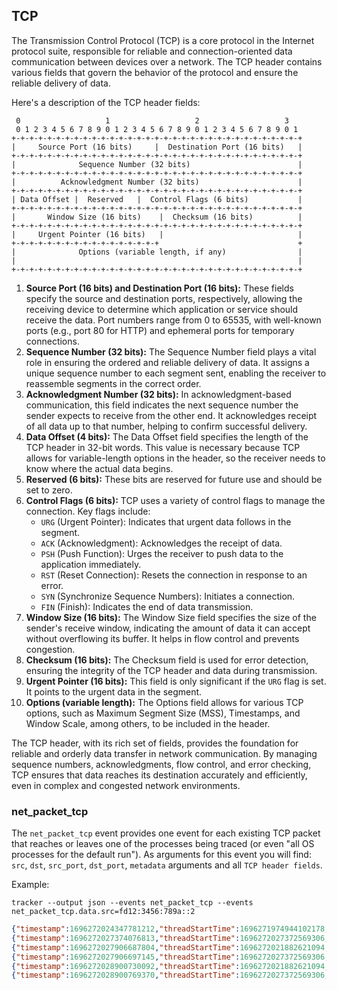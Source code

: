 ## TCP

The Transmission Control Protocol (TCP) is a core protocol in the Internet
protocol suite, responsible for reliable and connection-oriented data
communication between devices over a network. The TCP header contains various
fields that govern the behavior of the protocol and ensure the reliable delivery
of data.

Here's a description of the TCP header fields:

```
 0                   1                   2                   3
 0 1 2 3 4 5 6 7 8 9 0 1 2 3 4 5 6 7 8 9 0 1 2 3 4 5 6 7 8 9 0 1
+-+-+-+-+-+-+-+-+-+-+-+-+-+-+-+-+-+-+-+-+-+-+-+-+-+-+-+-+-+-+-+-+
|     Source Port (16 bits)     |  Destination Port (16 bits)   |
+-+-+-+-+-+-+-+-+-+-+-+-+-+-+-+-+-+-+-+-+-+-+-+-+-+-+-+-+-+-+-+-+
|              Sequence Number (32 bits)                        |
+-+-+-+-+-+-+-+-+-+-+-+-+-+-+-+-+-+-+-+-+-+-+-+-+-+-+-+-+-+-+-+-+
|          Acknowledgment Number (32 bits)                      |
+-+-+-+-+-+-+-+-+-+-+-+-+-+-+-+-+-+-+-+-+-+-+-+-+-+-+-+-+-+-+-+-+
| Data Offset |  Reserved   |  Control Flags (6 bits)           |
+-+-+-+-+-+-+-+-+-+-+-+-+-+-+-+-+-+-+-+-+-+-+-+-+-+-+-+-+-+-+-+-+
|       Window Size (16 bits)    |  Checksum (16 bits)          |
+-+-+-+-+-+-+-+-+-+-+-+-+-+-+-+-+-+-+-+-+-+-+-+-+-+-+-+-+-+-+-+-+
|     Urgent Pointer (16 bits)   |                              |
+-+-+-+-+-+-+-+-+-+-+-+-+-+-+-+-+                               +
|              Options (variable length, if any)                |
|                                                               |
+-+-+-+-+-+-+-+-+-+-+-+-+-+-+-+-+-+-+-+-+-+-+-+-+-+-+-+-+-+-+-+-+
```

1. **Source Port (16 bits) and Destination Port (16 bits):** These fields specify the source and destination ports, respectively, allowing the receiving device to determine which application or service should receive the data. Port numbers range from 0 to 65535, with well-known ports (e.g., port 80 for HTTP) and ephemeral ports for temporary connections.
2. **Sequence Number (32 bits):** The Sequence Number field plays a vital role in ensuring the ordered and reliable delivery of data. It assigns a unique sequence number to each segment sent, enabling the receiver to reassemble segments in the correct order.
3. **Acknowledgment Number (32 bits):** In acknowledgment-based communication, this field indicates the next sequence number the sender expects to receive from the other end. It acknowledges receipt of all data up to that number, helping to confirm successful delivery.
4. **Data Offset (4 bits):** The Data Offset field specifies the length of the TCP header in 32-bit words. This value is necessary because TCP allows for variable-length options in the header, so the receiver needs to know where the actual data begins.
5. **Reserved (6 bits):** These bits are reserved for future use and should be set to zero.
6. **Control Flags (6 bits):** TCP uses a variety of control flags to manage the connection. Key flags include:
    - `URG` (Urgent Pointer): Indicates that urgent data follows in the segment.
    - `ACK` (Acknowledgment): Acknowledges the receipt of data.
    - `PSH` (Push Function): Urges the receiver to push data to the application immediately.
    - `RST` (Reset Connection): Resets the connection in response to an error.
    - `SYN` (Synchronize Sequence Numbers): Initiates a connection.
    - `FIN` (Finish): Indicates the end of data transmission.
7. **Window Size (16 bits):** The Window Size field specifies the size of the sender's receive window, indicating the amount of data it can accept without overflowing its buffer. It helps in flow control and prevents congestion.
8. **Checksum (16 bits):** The Checksum field is used for error detection, ensuring the integrity of the TCP header and data during transmission.
9. **Urgent Pointer (16 bits):** This field is only significant if the `URG` flag is set. It points to the urgent data in the segment.
10. **Options (variable length):** The Options field allows for various TCP options, such as Maximum Segment Size (MSS), Timestamps, and Window Scale, among others, to be included in the header.

The TCP header, with its rich set of fields, provides the foundation for
reliable and orderly data transfer in network communication. By managing
sequence numbers, acknowledgments, flow control, and error checking, TCP ensures
that data reaches its destination accurately and efficiently, even in complex
and congested network environments.

### net_packet_tcp

The `net_packet_tcp` event provides one event for each existing TCP packet that
reaches or leaves one of the processes being traced (or even "all OS processes
for the default run"). As arguments for this event you will find: `src`, `dst`,
`src_port`, `dst_port`, `metadata` arguments and all `TCP header fields`.

Example:

```console
tracker --output json --events net_packet_tcp --events net_packet_tcp.data.src=fd12:3456:789a::2
```

```json
{"timestamp":1696272024347781212,"threadStartTime":1696271974944102178,"processorId":7,"processId":1107258,"cgroupId":5650,"threadId":1107258,"parentProcessId":1098248,"hostProcessId":1107258,"hostThreadId":1107258,"hostParentProcessId":1098248,"userId":1000,"mountNamespace":4026531841,"pidNamespace":4026531836,"processName":"nc","executable":{"path":""},"hostName":"rugged","containerId":"","container":{},"kubernetes":{},"eventId":"2002","eventName":"net_packet_tcp","matchedPolicies":[""],"argsNum":5,"returnValue":0,"syscall":"","stackAddresses":[0],"contextFlags":{"containerStarted":false,"isCompat":false},"threadEntityId":2781367766,"processEntityId":2781367766,"parentEntityId":129643807,"args":[{"name":"src","type":"const char*","value":"fd12:3456:789a::2"},{"name":"dst","type":"const char*","value":"fd12:3456:789a::1"},{"name":"src_port","type":"u16","value":8080},{"name":"dst_port","type":"u16","value":55013},{"name":"proto_tcp","type":"trace.ProtoTCP","value":{"srcPort":8080,"dstPort":55013,"seq":677659081,"ack":0,"dataOffset":5,"FIN":0,"SYN":0,"RST":1,"PSH":0,"ACK":0,"URG":0,"ECE":0,"CWR":0,"NS":0,"window":0,"checksum":21540,"urgent":0}}]}
{"timestamp":1696272027374076813,"threadStartTime":1696272027372569306,"processorId":4,"processId":1107603,"cgroupId":5650,"threadId":1107603,"parentProcessId":1098248,"hostProcessId":1107603,"hostThreadId":1107603,"hostParentProcessId":1098248,"userId":1000,"mountNamespace":4026531841,"pidNamespace":4026531836,"processName":"nc","executable":{"path":""},"hostName":"rugged","containerId":"","container":{},"kubernetes":{},"eventId":"2002","eventName":"net_packet_tcp","matchedPolicies":[""],"argsNum":5,"returnValue":0,"syscall":"","stackAddresses":[0],"contextFlags":{"containerStarted":false,"isCompat":false},"threadEntityId":2571859936,"processEntityId":2571859936,"parentEntityId":129643807,"args":[{"name":"src","type":"const char*","value":"fd12:3456:789a::2"},{"name":"dst","type":"const char*","value":"fd12:3456:789a::1"},{"name":"src_port","type":"u16","value":8080},{"name":"dst_port","type":"u16","value":49963},{"name":"proto_tcp","type":"trace.ProtoTCP","value":{"srcPort":8080,"dstPort":49963,"seq":795748968,"ack":922008806,"dataOffset":10,"FIN":0,"SYN":1,"RST":0,"PSH":0,"ACK":1,"URG":0,"ECE":0,"CWR":0,"NS":0,"window":65464,"checksum":21560,"urgent":0}}]}
{"timestamp":1696272027906687804,"threadStartTime":1696272021882621094,"processorId":0,"processId":1107548,"cgroupId":5650,"threadId":1107548,"parentProcessId":1037836,"hostProcessId":1107548,"hostThreadId":1107548,"hostParentProcessId":1037836,"userId":1000,"mountNamespace":4026531841,"pidNamespace":4026531836,"processName":"nc","executable":{"path":""},"hostName":"rugged","containerId":"","container":{},"kubernetes":{},"eventId":"2002","eventName":"net_packet_tcp","matchedPolicies":[""],"argsNum":5,"returnValue":0,"syscall":"socket","stackAddresses":[0],"contextFlags":{"containerStarted":false,"isCompat":false},"threadEntityId":341009752,"processEntityId":341009752,"parentEntityId":2142180145,"args":[{"name":"src","type":"const char*","value":"fd12:3456:789a::2"},{"name":"dst","type":"const char*","value":"fd12:3456:789a::1"},{"name":"src_port","type":"u16","value":8080},{"name":"dst_port","type":"u16","value":49963},{"name":"proto_tcp","type":"trace.ProtoTCP","value":{"srcPort":8080,"dstPort":49963,"seq":795748969,"ack":922008809,"dataOffset":8,"FIN":0,"SYN":0,"RST":0,"PSH":0,"ACK":1,"URG":0,"ECE":0,"CWR":0,"NS":0,"window":512,"checksum":21552,"urgent":0}}]}
{"timestamp":1696272027906697145,"threadStartTime":1696272027372569306,"processorId":0,"processId":1107603,"cgroupId":5650,"threadId":1107603,"parentProcessId":1098248,"hostProcessId":1107603,"hostThreadId":1107603,"hostParentProcessId":1098248,"userId":1000,"mountNamespace":4026531841,"pidNamespace":4026531836,"processName":"nc","executable":{"path":""},"hostName":"rugged","containerId":"","container":{},"kubernetes":{},"eventId":"2002","eventName":"net_packet_tcp","matchedPolicies":[""],"argsNum":5,"returnValue":0,"syscall":"","stackAddresses":[0],"contextFlags":{"containerStarted":false,"isCompat":false},"threadEntityId":2571859936,"processEntityId":2571859936,"parentEntityId":129643807,"args":[{"name":"src","type":"const char*","value":"fd12:3456:789a::2"},{"name":"dst","type":"const char*","value":"fd12:3456:789a::1"},{"name":"src_port","type":"u16","value":8080},{"name":"dst_port","type":"u16","value":49963},{"name":"proto_tcp","type":"trace.ProtoTCP","value":{"srcPort":8080,"dstPort":49963,"seq":795748969,"ack":922008809,"dataOffset":8,"FIN":0,"SYN":0,"RST":0,"PSH":0,"ACK":1,"URG":0,"ECE":0,"CWR":0,"NS":0,"window":512,"checksum":21552,"urgent":0}}]}
{"timestamp":1696272028900730092,"threadStartTime":1696272021882621094,"processorId":0,"processId":1107548,"cgroupId":5650,"threadId":1107548,"parentProcessId":1037836,"hostProcessId":1107548,"hostThreadId":1107548,"hostParentProcessId":1037836,"userId":1000,"mountNamespace":4026531841,"pidNamespace":4026531836,"processName":"nc","executable":{"path":""},"hostName":"rugged","containerId":"","container":{},"kubernetes":{},"eventId":"2002","eventName":"net_packet_tcp","matchedPolicies":[""],"argsNum":5,"returnValue":0,"syscall":"write","stackAddresses":[0],"contextFlags":{"containerStarted":false,"isCompat":false},"threadEntityId":341009752,"processEntityId":341009752,"parentEntityId":2142180145,"args":[{"name":"src","type":"const char*","value":"fd12:3456:789a::2"},{"name":"dst","type":"const char*","value":"fd12:3456:789a::1"},{"name":"src_port","type":"u16","value":8080},{"name":"dst_port","type":"u16","value":49963},{"name":"proto_tcp","type":"trace.ProtoTCP","value":{"srcPort":8080,"dstPort":49963,"seq":795748969,"ack":922008809,"dataOffset":8,"FIN":0,"SYN":0,"RST":0,"PSH":1,"ACK":1,"URG":0,"ECE":0,"CWR":0,"NS":0,"window":512,"checksum":21556,"urgent":0}}]}
{"timestamp":1696272028900769370,"threadStartTime":1696272027372569306,"processorId":0,"processId":1107603,"cgroupId":5650,"threadId":1107603,"parentProcessId":1098248,"hostProcessId":1107603,"hostThreadId":1107603,"hostParentProcessId":1098248,"userId":1000,"mountNamespace":4026531841,"pidNamespace":4026531836,"processName":"nc","executable":{"path":""},"hostName":"rugged","containerId":"","container":{},"kubernetes":{},"eventId":"2002","eventName":"net_packet_tcp","matchedPolicies":[""],"argsNum":5,"returnValue":0,"syscall":"","stackAddresses":[0],"contextFlags":{"containerStarted":false,"isCompat":false},"threadEntityId":2571859936,"processEntityId":2571859936,"parentEntityId":129643807,"args":[{"name":"src","type":"const char*","value":"fd12:3456:789a::2"},{"name":"dst","type":"const char*","value":"fd12:3456:789a::1"},{"name":"src_port","type":"u16","value":8080},{"name":"dst_port","type":"u16","value":49963},{"name":"proto_tcp","type":"trace.ProtoTCP","value":{"srcPort":8080,"dstPort":49963,"seq":795748969,"ack":922008809,"dataOffset":8,"FIN":0,"SYN":0,"RST":0,"PSH":1,"ACK":1,"URG":0,"ECE":0,"CWR":0,"NS":0,"window":512,"checksum":21556,"urgent":0}}]}
```
